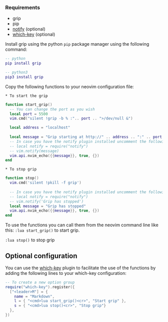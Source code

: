 ### Requirements
- grip
- pip
- [notify](https://github.com/rcarriga/nvim-notify) (optional)
- [which-key](https://github.com/folke/which-key.nvim) (optional)

Install grip using the python ```pip``` package manager using the following command:
```lua
-- python
pip install grip

-- python3
pip3 install grip
```
Copy the following functions to your neovim configuration file:

```* To start the grip```
```lua
function start_grip()
  -- You can change the port as you wish
  local port = 5500
  vim.cmd("silent !grip -b % :".. port .. ">/dev/null &")

  local address = "localhost"
 
  local message = "Grip starting at http://" .. address .. ":" .. port
  -- In case you have the notify plugin installed uncomment the following lines
  -- local notify = require("notify")
  -- vim.notify(message)
  vim.api.nvim_echo({{message}}, true, {}) 
end
```
```* To stop grip```
```lua
function stop()
  vim.cmd('silent !pkill -f grip')
  
  -- In case you have the notify plugin installed uncomment the following lines
  -- local notify = require("notify")
  -- vim.notify('Grip has stopped')
  local message = "Grip has stopped"
  vim.api.nvim_echo({{message}}, true, {}) 
end 
```
To use the functions you can call them from the neovim command line like this:
```:lua start_grip()``` to start grip.

```:lua stop()``` to stop grip

## Optional configuration

You can use the <a href='https://github.com/folke/which-key.nvim' target='_blank'>which-key</a> plugin to facilitate the use of the functions by adding the following lines to your which-key configuration:
```lua
-- To create a new option group
require("which-key").register({
  ["<leader>M"] = {
    name = "Markdown",
    l = { "<cmd>lua start_grip()<cr>", "Start grip" },
    s = { "<cmd>lua stop()<cr>", "Stop grip"}
  },
})
```



